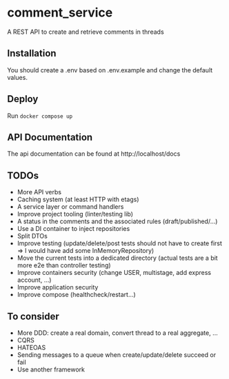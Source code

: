 # comment_service
A REST API to create and retrieve comments in threads

## Installation
You should create a .env based on .env.example and change the default values.

## Deploy
Run `docker compose up`

## API Documentation
The api documentation can be found at http://localhost/docs

## TODOs
- More API verbs
- Caching system (at least HTTP with etags)
- A service layer or command handlers
- Improve project tooling (linter/testing lib)
- A status in the comments and the associated rules (draft/published/...)
- Use a DI container to inject repositories
- Split DTOs
- Improve testing (update/delete/post tests should not have to create first => I would have add some InMemoryRepository)
- Move the current tests into a dedicated directory (actual tests are a bit more e2e than controller testing)
- Improve containers security (change USER, multistage, add express account, ...)
- Improve application security
- Improve compose (healthcheck/restart...)

## To consider
- More DDD: create a real domain, convert thread to a real aggregate, ...
- CQRS
- HATEOAS
- Sending messages to a queue when create/update/delete succeed or fail
- Use another framework
